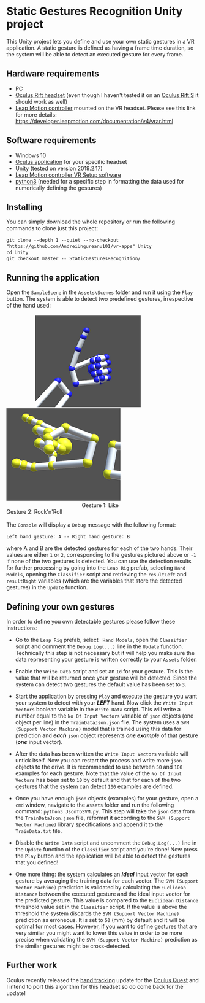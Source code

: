 # Static Gestures Recognition Unity project

This Unity project lets you define and use your own static gestures in a VR application. A static gesture is defined as having a frame time duration, so the system will be able to detect an executed gesture for every frame.

## Hardware requirements

* PC
* [Oculus Rift headset](https://www.oculus.com/rift) (even though I haven't tested it on an [Oculus Rift S](https://www.oculus.com/rift-s/) it should work as well)
* [Leap Motion controller](https://www.leapmotion.com/) mounted on the VR headset. Please see this link for more details: https://developer.leapmotion.com/documentation/v4/vrar.html



## Software requirements

* Windows 10
* [Oculus application](https://www.oculus.com/setup/) for your specific headset
* [Unity](https://unity.com/) (tested on version 2019.2.17)
* [Leap Motion controller VR Setup software](https://developer.leapmotion.com/vr-setup)
* [python3](https://www.python.org/download/releases/3.0/) (needed for a specific step in formatting the data used for numerically defining the gestures)

## Installing

You can simply download the whole repository or run the following commands to clone just this project:

```
git clone --depth 1 --quiet --no-checkout "https://github.com/AndreiUngureanu101/vr-apps" Unity
cd Unity
git checkout master -- StaticGesturesRecognition/
```

## Running the application

Open the ```SampleScene``` in the ```Assets\Scenes``` folder and run it using the ```Play``` button. The system is able to detect two predefined gestures, irrespective of the hand used:<br><br>
&nbsp;&nbsp;&nbsp;&nbsp;&nbsp;&nbsp;&nbsp;&nbsp;&nbsp;&nbsp;&nbsp;&nbsp;&nbsp;&nbsp;&nbsp;&nbsp;&nbsp;&nbsp; ![](Images/Gesture1.PNG)  &nbsp; &nbsp;  ![](Images/Gesture2.png)
<br>
&nbsp;&nbsp;&nbsp;&nbsp;&nbsp;&nbsp;&nbsp;&nbsp;&nbsp;&nbsp;&nbsp;&nbsp;&nbsp;&nbsp;&nbsp;&nbsp;&nbsp;&nbsp;&nbsp;&nbsp;&nbsp;&nbsp;&nbsp;&nbsp;&nbsp;&nbsp;&nbsp;&nbsp;&nbsp;&nbsp;&nbsp;&nbsp;&nbsp;&nbsp;&nbsp;&nbsp;&nbsp;&nbsp;&nbsp;&nbsp;&nbsp;&nbsp;&nbsp;&nbsp;&nbsp;&nbsp;&nbsp;&nbsp;&nbsp;
Gesture 1: Like
&nbsp;&nbsp;&nbsp;&nbsp;&nbsp;&nbsp;&nbsp;&nbsp;&nbsp;&nbsp;&nbsp;&nbsp;&nbsp;&nbsp;&nbsp;&nbsp;&nbsp;&nbsp;&nbsp;&nbsp;&nbsp;&nbsp;&nbsp;&nbsp;&nbsp;&nbsp;&nbsp;&nbsp;&nbsp;&nbsp;&nbsp;&nbsp;&nbsp;&nbsp;&nbsp;&nbsp;&nbsp;&nbsp;&nbsp;&nbsp;&nbsp;&nbsp;&nbsp;&nbsp;&nbsp;&nbsp;&nbsp;&nbsp;
Gesture 2: Rock'n'Roll
<br><br>
The ```Console``` will display a ```Debug``` message with the following format:
```
Left hand gesture: A -- Right hand gesture: B
```
where A and B are the detected gestures for each of the two hands. Their values are either ```1``` or ```2```, corresponding to the gestures pictured above or ```-1``` if none of the two gestures is detected. You can use the detection results for further processing by going into the ```Leap Rig``` prefab, selecting ```Hand Models```, opening the ```Classifier``` script and retrieving the ```resultLeft``` and ```resultRight``` variables (which are the variables that store the detected gestures) in the ```Update``` function.

## Defining your own gestures

In order to define you own detectable gestures please follow these instructions:

* Go to the ```Leap Rig``` prefab, select ``` Hand Models```, open the ```Classifier``` script and comment the ```Debug.Log(...)``` line in the ```Update``` function. Technically this step is not necessary but it will help you make sure the data representing your gesture is written correctly to your ```Assets``` folder.

* Enable the ```Write Data``` script and set an ```Id``` for your gesture. This is the value that will be returned once your gesture will be detected. Since the system can detect two gestures the default value has been set to ```3```.

* Start the application by pressing ```Play``` and execute the gesture you want your system to detect with your ***LEFT*** hand. Now click the ```Write Input Vectors``` boolean variable in the ```Write Data``` script. This will write a number equal to the ```No Of Input Vectors``` variable of ```json``` objects (one object per line) in the ```TrainDataJson.json``` file. The system uses a ```SVM (Support Vector Machine)``` model that is trained using this data for prediction and ***each*** ```json``` object represents ***one example*** of that gesture (***one*** input vector).

* After the data has been written the ```Write Input Vectors``` variable will untick itself. Now you can restart the process and write more ```json``` objects to the drive.  It is recommended to use between ```50``` and ```100``` examples for each gesture. Note that the value of the ```No Of Input Vectors``` has been set to ```10``` by default and that for each of the two gestures that the system can detect ```100``` examples are defined.

* Once you have enough ```json``` objects (examples) for your gesture, open a ```cmd``` window, navigate to the ```Assets``` folder and run the following command: ```python3 JsonToSVM.py```. This step will take the ```json``` data from the ```TrainDataJson.json``` file, reformat it according to the ```SVM (Support Vector Machine)``` library specifications and append it to the ```TrainData.txt``` file.

* Disable the ```Write Data``` script and uncomment the  ```Debug.Log(...)``` line in the ```Update``` function of the ```Classifier``` script and you're done! Now press the ```Play``` button and the application will be able to detect the gestures that you defined!

* One more thing: the system calculates an ***ideal*** input vector for each gesture by averaging the training data for each vector. The ```SVM (Support Vector Machine)``` prediction is validated by calculating the ```Euclidean Distance``` between the executed gesture and the ideal input vector for the predicted gesture. This value is compared to the ```Euclidean Distance``` threshold value set in the ```Classifier``` script. If the value is above the threshold the system discards the ```SVM (Support Vector Machine)``` prediction as erroneous. It is set to ```50``` (mm) by default and it will be optimal for most cases. However, if you want to define gestures that are very similar you might want to lower this value in order to be more precise when validating the ```SVM (Support Vector Machine)``` prediction as the similar gestures might be cross-detected.

## Further work
Oculus recently released the [hand tracking](https://www.oculus.com/blog/thumbs-up-hand-tracking-now-available-on-oculus-quest/) update for the [Oculus Quest](https://www.oculus.com/quest) and I intend to port this algorithm for this headset so do come back for the update!
